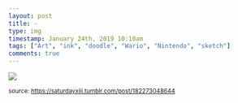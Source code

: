 ```yaml
---
layout: post
title: -
type: img
timestamp: January 24th, 2019 10:10am
tags: ["Art", "ink", "doodle", "Wario", "Nintendo", "sketch"]
comments: true
---
```

<img src="https://saturdayxiii.github.io/media/182273048644.jpg"/>
  
<small>source: https://saturdayxiii.tumblr.com/post/182273048644</small>